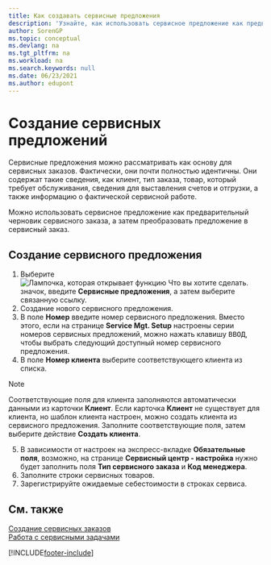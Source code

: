 ```yaml
---
title: Как создавать сервисные предложения
description: 'Узнайте, как использовать сервисное предложение как предварительный черновик сервисного заказа, а затем преобразовать предложение в сервисный заказ.'
author: SorenGP
ms.topic: conceptual
ms.devlang: na
ms.tgt_pltfrm: na
ms.workload: na
ms.search.keywords: null
ms.date: 06/23/2021
ms.author: edupont
---
```

# Создание сервисных предложений
Сервисные предложения можно рассматривать как основу для сервисных заказов. Фактически, они почти полностью идентичны. Они содержат такие сведения, как клиент, тип заказа, товар, который требует обслуживания, сведения для выставления счетов и отгрузки, а также информацию о фактической сервисной работе.
 
Можно использовать сервисное предложение как предварительный черновик сервисного заказа, а затем преобразовать предложение в сервисный заказ.  
  
## Создание сервисного предложения  
1. Выберите ![Лампочка, которая открывает функцию Что вы хотите сделать.](media/ui-search/search_small.png "Что вы хотите сделать") значок, введите **Сервисные предложения**, а затем выберите связанную ссылку.  
2. Создание нового сервисного предложения.  
3. В поле **Номер** введите номер сервисного предложения. Вместо этого, если на странице **Service Mgt. Setup** настроены серии номеров сервисных предложений, можно нажать клавишу <kbd>ВВОД</kbd>, чтобы выбрать следующий доступный номер сервисного предложения.  
4. В поле **Номер клиента**  выберите соответствующего клиента из списка.  

  > [!Note]  
  >  Соответствующие поля для клиента заполняются автоматически данными из карточки **Клиент**. Если карточка **Клиент** не существует для клиента, но шаблон клиента настроен, можно создать клиента из сервисного предложения. Заполните соответствующие поля, затем выберите действие **Создать клиента**.  
  
5. В зависимости от настроек на экспресс-вкладке **Обязательные поля**, возможно, на странице **Сервисный центр - настройка** нужно будет заполнить поля **Тип сервисного заказа** и **Код менеджера**.  
6. Заполните строки сервисных товаров.  
7. Зарегистрируйте ожидаемые себестоимости в строках сервиса.  
  
## См. также  
[Создание сервисных заказов](service-how-to-create-service-orders.md)  
[Работа с сервисными задачами](service-how-to-work-on-service-tasks.md)  

 

[!INCLUDE[footer-include](includes/footer-banner.md)]